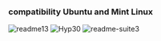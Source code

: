 
### compatibility Ubuntu and Mint Linux
![readme13](https://user-images.githubusercontent.com/59021489/106516732-c9201000-64d7-11eb-8b2c-0e402c3d64fb.jpg)
![Hyp30](https://user-images.githubusercontent.com/59021489/106521142-143d2180-64de-11eb-82b3-e218c21da818.gif)
![readme-suite3](https://user-images.githubusercontent.com/59021489/106468501-4c247480-649e-11eb-8919-f24069a02c8c.jpg)
